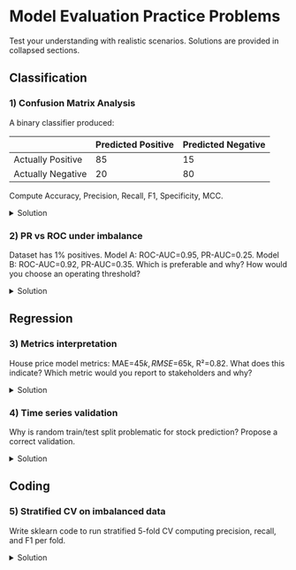 # Model Evaluation Practice Problems

Test your understanding with realistic scenarios. Solutions are provided in collapsed sections.

## Classification

### 1) Confusion Matrix Analysis

A binary classifier produced:

|                   | Predicted Positive | Predicted Negative |
| ----------------- | ------------------ | ------------------ |
| Actually Positive | 85                 | 15                 |
| Actually Negative | 20                 | 80                 |

Compute Accuracy, Precision, Recall, F1, Specificity, MCC.

<details><summary>Solution</summary>

TP=85, FN=15, FP=20, TN=80.

- Acc = (85+80)/(85+15+20+80) = 165/200 = 0.825
- Prec = 85/(85+20) ≈ 0.8095
- Rec = 85/(85+15) = 0.85
- F1 ≈ 2·(0.8095·0.85)/(0.8095+0.85) ≈ 0.829
- Spec = 80/(80+20) = 0.80
- MCC = (85·80 − 20·15)/sqrt((105)(100)(100)(95)) ≈ 0.65

</details>

### 2) PR vs ROC under imbalance

Dataset has 1% positives. Model A: ROC-AUC=0.95, PR-AUC=0.25. Model B: ROC-AUC=0.92, PR-AUC=0.35. Which is preferable and why? How would you choose an operating threshold?

<details><summary>Solution</summary>
Under heavy imbalance, PR-AUC is more indicative of early precision; Model B likely better. Choose threshold by maximizing Fβ (β>1) or expected utility on validation, or by optimizing Precision@k/Recall@k at business-relevant k.
</details>

## Regression

### 3) Metrics interpretation

House price model metrics: MAE=$45k, RMSE=$65k, R²=0.82. What does this indicate? Which metric would you report to stakeholders and why?

<details><summary>Solution</summary>
Average absolute error is $45k; RMSE>$MAE indicates a tail of larger errors; R² shows strong explanatory power but not business impact. Report MAE (intuitive), and optionally RMSE; include prediction intervals.
</details>

### 4) Time series validation

Why is random train/test split problematic for stock prediction? Propose a correct validation.

<details><summary>Solution</summary>
Temporal leakage breaks causality. Use rolling-origin or expanding window CV, ensuring train times precede test times; consider embargo after events.
</details>

## Coding

### 5) Stratified CV on imbalanced data

Write sklearn code to run stratified 5-fold CV computing precision, recall, and F1 per fold.

<details><summary>Solution</summary>

```python
from sklearn.model_selection import StratifiedKFold
from sklearn.metrics import precision_score, recall_score, f1_score
import numpy as np

cv = StratifiedKFold(n_splits=5, shuffle=True, random_state=42)
precisions, recalls, f1s = [], [], []

for tr, te in cv.split(X, y):
    m = model.fit(X[tr], y[tr])
    yhat = m.predict(X[te])
    precisions.append(precision_score(y[te], yhat))
    recalls.append(recall_score(y[te], yhat))
    f1s.append(f1_score(y[te], yhat))

print({'precision': float(np.mean(precisions)), 'recall': float(np.mean(recalls)), 'f1': float(np.mean(f1s))})
```

</details>
